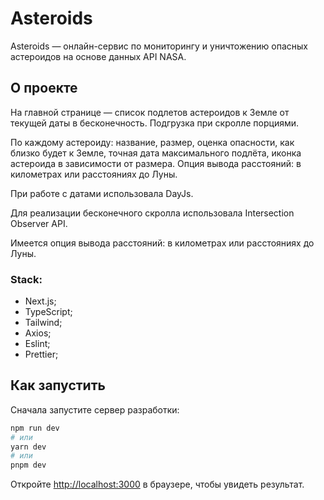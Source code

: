 # Asteroids

Asteroids — онлайн-сервис по мониторингу и уничтожению опасных астероидов на основе данных API NASA.

## О проекте

На главной странице — список подлетов астероидов к Земле от текущей даты в бесконечность. Подгрузка при скролле
порциями.

По каждому астероиду: название, размер, оценка опасности, как близко будет к Земле, точная дата максимального подлёта,
иконка астероида в зависимости от размера. Опция вывода расстояний: в километрах или расстояниях до Луны.

При работе с датами использовала DayJs.

Для реализации бесконечного скролла использовала Intersection Observer API.

Имеется опция вывода расстояний: в километрах или расстояниях до Луны.

### Stack:

* Next.js;
* TypeScript;
* Tailwind;
* Axios;
* Eslint;
* Prettier;

## Как запустить

Сначала запустите сервер разработки:

```bash
npm run dev
# или
yarn dev
# или
pnpm dev
```

Откройте [http://localhost:3000](http://localhost:3000) в браузере, чтобы увидеть результат.
